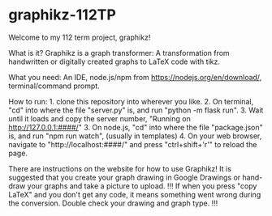 # graphikz-112TP
Welcome to my 112 term project, graphikz!

What is it? Graphikz is a graph transformer: A transformation from handwritten or digitally created graphs to LaTeX code with tikz.

What you need: An IDE, node.js/npm from https://nodejs.org/en/download/, terminal/command prompt.

How to run: 1. clone this repository into wherever you like.
            2. On terminal, "cd" into where the file "server.py" is, and run "python -m flask run".
            3. Wait until it loads and copy the server number, "Running on http://127.0.0.1:####/"
            3. On node.js, "cd" into where the file "package.json" is, and run "npm run watch", (usually in templates)
            4. On your web browser, navigate to "http://localhost:####/" and press "ctrl+shift+'r'" to reload the page.

There are instructions on the website for how to use Graphikz! It is suggested that you create your graph drawing in Google Drawings or hand-draw your graphs and take a picture to upload.
!!! If when you press "copy LaTeX" and you don't get any code, it means something went wrong during the conversion. Double check your drawing and graph type. !!!
